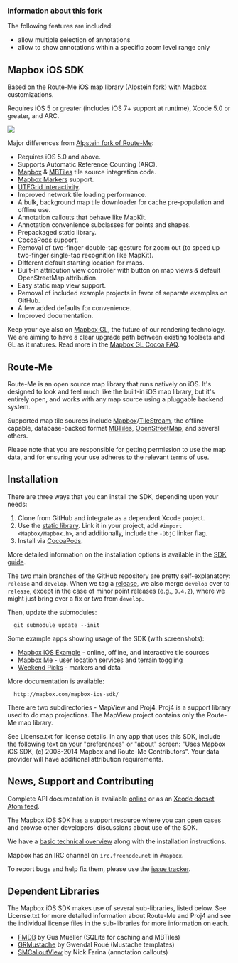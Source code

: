 ### Information about this fork

The following features are included:
* allow multiple selection of annotations
* allow to show annotations within a specific zoom level range only

Mapbox iOS SDK
--------------

Based on the Route-Me iOS map library (Alpstein fork) with [Mapbox](http://mapbox.com) customizations. 

Requires iOS 5 or greater (includes iOS 7+ support at runtime), Xcode 5.0 or greater, and ARC.

[![](https://raw.github.com/mapbox/mapbox-ios-sdk/packaging/screenshot.png)]()

Major differences from [Alpstein fork of Route-Me](https://github.com/Alpstein/route-me): 

 * Requires iOS 5.0 and above. 
 * Supports Automatic Reference Counting (ARC). 
 * [Mapbox](http://mapbox.com) & [MBTiles](http://mbtiles.org) tile source integration code. 
 * [Mapbox Markers](http://mapbox.com/blog/markers/) support. 
 * [UTFGrid interactivity](http://mapbox.com/mbtiles-spec/utfgrid/). 
 * Improved network tile loading performance. 
 * A bulk, background map tile downloader for cache pre-population and offline use. 
 * Annotation callouts that behave like MapKit. 
 * Annotation convenience subclasses for points and shapes. 
 * Prepackaged static library. 
 * [CocoaPods](http://cocoapods.org) support. 
 * Removal of two-finger double-tap gesture for zoom out (to speed up two-finger single-tap recognition like MapKit). 
 * Different default starting location for maps. 
 * Built-in attribution view controller with button on map views & default OpenStreetMap attribution. 
 * Easy static map view support. 
 * Removal of included example projects in favor of separate examples on GitHub. 
 * A few added defaults for convenience. 
 * Improved documentation. 

Keep your eye also on [Mapbox GL](https://www.mapbox.com/blog/mapbox-gl/), the future of our rendering technology. We are aiming to have a clear upgrade path between existing toolsets and GL as it matures. Read more in the [Mapbox GL Cocoa FAQ](https://github.com/mapbox/mapbox-gl-cocoa/blob/master/FAQ.md). 

Route-Me
--------

Route-Me is an open source map library that runs natively on iOS.  It's designed to look and feel much like the built-in iOS map library, but it's entirely open, and works with any map source using a pluggable backend system. 

Supported map tile sources include [Mapbox](http://mapbox.com/developers/api/)/[TileStream](https://github.com/mapbox/tilestream), the offline-capable, database-backed format [MBTiles](http://mbtiles.org), [OpenStreetMap](http://www.openstreetmap.org), and several others. 

Please note that you are responsible for getting permission to use the map data, and for ensuring your use adheres to the relevant terms of use.

Installation
------------

There are three ways that you can install the SDK, depending upon your needs: 

 1. Clone from GitHub and integrate as a dependent Xcode project. 
 1. Use the [static library](http://mapbox-ios-sdk.s3.amazonaws.com/index.html). Link it in your project, add `#import <Mapbox/Mapbox.h>`, and additionally, include the `-ObjC` linker flag. 
 1. Install via [CocoaPods](http://cocoapods.org). 

More detailed information on the installation options is available in the [SDK guide](http://mapbox.com/mapbox-ios-sdk/). 

The two main branches of the GitHub repository are pretty self-explanatory: `release` and `develop`. When we tag a [release](https://github.com/mapbox/mapbox-ios-sdk/tags), we also merge `develop` over to `release`, except in the case of minor point releases (e.g., `0.4.2`), where we might just bring over a fix or two from `develop`. 

Then, update the submodules:

      git submodule update --init

Some example apps showing usage of the SDK (with screenshots):

 * [Mapbox iOS Example](https://github.com/mapbox/mapbox-ios-example) - online, offline, and interactive tile sources
 * [Mapbox Me](https://github.com/mapbox/mapbox-me) - user location services and terrain toggling
 * [Weekend Picks](https://github.com/mapbox/weekend-picks-template-ios) - markers and data

More documentation is available: 

      http://mapbox.com/mapbox-ios-sdk/

There are two subdirectories - MapView and Proj4. Proj4 is a support library used to do map projections. The MapView project contains only the Route-Me map library. 

See License.txt for license details. In any app that uses this SDK, include the following text on your "preferences" or "about" screen: "Uses Mapbox iOS SDK, (c) 2008-2014 Mapbox and Route-Me Contributors". Your data provider will have additional attribution requirements.

News, Support and Contributing
------------------------------

Complete API documentation is available [online](http://mapbox.com/mapbox-ios-sdk/api/) or as an [Xcode docset Atom feed](http://mapbox.com/mapbox-ios-sdk/Docs/publish/docset.atom). 

The Mapbox iOS SDK has a [support resource](http://support.mapbox.com/discussions/mapbox-ios-sdk) where you can open cases and browse other developers' discussions about use of the SDK. 

We have a [basic technical overview](http://mapbox.com/mapbox-ios-sdk/) along with the installation instructions. 

Mapbox has an IRC channel on `irc.freenode.net` in `#mapbox`. 

To report bugs and help fix them, please use the [issue tracker](https://github.com/mapbox/mapbox-ios-sdk/issues). 

Dependent Libraries
-------------------

The Mapbox iOS SDK makes use of several sub-libraries, listed below. See License.txt for more detailed information about Route-Me and Proj4 and see the individual license files in the sub-libraries for more information on each. 

 * [FMDB](https://github.com/ccgus/fmdb) by Gus Mueller (SQLite for caching and MBTiles)
 * [GRMustache](https://github.com/groue/GRMustache) by Gwendal Roué (Mustache templates)
 * [SMCalloutView](https://github.com/nfarina/calloutview) by Nick Farina (annotation callouts)
